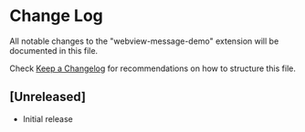 # Change Log

All notable changes to the "webview-message-demo" extension will be documented in this file.

Check [Keep a Changelog](http://keepachangelog.com/) for recommendations on how to structure this file.

## [Unreleased]

- Initial release